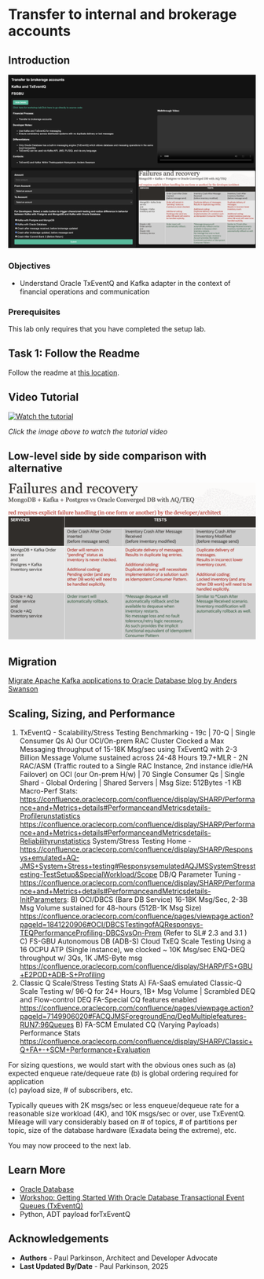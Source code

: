# Transfer to internal and brokerage accounts

## Introduction

![Financial Application Architecture](./images/txeventq-kafka.png " ")

### Objectives

-  Understand Oracle TxEventQ and Kafka adapter in the context of financial operations and communication

### Prerequisites

This lab only requires that you have completed the setup lab.

## Task 1: Follow the Readme

Follow the readme at [this location](https://github.com/paulparkinson/oracle-ai-for-sustainable-dev/tree/main/financial/graph-circular-payments).

## Video Tutorial

[![Watch the tutorial](https://img.youtube.com/vi/-o16D-Sq-mU/maxresdefault.jpg)](https://www.youtube.com/watch?v=-o16D-Sq-mU)

*Click the image above to watch the tutorial video*

## Low-level side by side comparison with alternative

![Mongo & Postgress & Kafka to Oracle](images/mongopostgreskafka_vs_OracleAQ.png " ")

## Migration

   [Migrate Apache Kafka applications to Oracle Database blog by Anders Swanson](https://www.linkedin.com/pulse/migrate-apache-kafka-applications-oracledatabase-anders-swanson-fd6vc)

## Scaling, Sizing, and Performance

1) TxEventQ  - Scalability/Stress Testing Benchmarking - 19c | 70-Q | Single Consumer Qs
   A) Our OCI/On-prem RAC Cluster
   Clocked a Max Messaging throughput of 15-18K Msg/sec using TxEventQ with 2-3 Billion Message Volume sustained across 24-48 Hours
   19.7+MLR - 2N RAC/ASM (Traffic routed to a Single RAC Instance, 2nd instance idle/HA Failover)  on OCI (our On-prem H/w) | 70 Single Consumer Qs |  Single Shard - Global Ordering | Shared Servers
   | Msg Size: 512Bytes -1 KB
   Macro-Perf Stats:
   https://confluence.oraclecorp.com/confluence/display/SHARP/Performance+and+Metrics+details#PerformanceandMetricsdetails-Profilerunstatistics
   https://confluence.oraclecorp.com/confluence/display/SHARP/Performance+and+Metrics+details#PerformanceandMetricsdetails-Reliabilityrunstatistics
   System/Stress Testing Home - https://confluence.oraclecorp.com/confluence/display/SHARP/Responsys+emulated+AQ-JMS+System+Stress+testing#ResponsysemulatedAQJMSSystemStresstesting-TestSetup&SpecialWorkload/Scope
   DB/Q Parameter Tuning - https://confluence.oraclecorp.com/confluence/display/SHARP/Performance+and+Metrics+details#PerformanceandMetricsdetails-InitParameters:
   B) OCI/DBCS (Bare DB Service)
   16-18K Msg/Sec, 2-3B Msg Volume sustained for 48-hours (512B-1K Msg Size)
   https://confluence.oraclecorp.com/confluence/pages/viewpage.action?pageId=1841220906#OCI/DBCSTestingofAQResponsys-TEQPerformanceProfiling-DBCSvsOn-Prem        (Refer to SL# 2.3 and 3.1 )
   C) FS-GBU Autonomous DB (ADB-S) Cloud TxEQ Scale Testing
   Using a 16 OCPU ATP (Single instance), we clocked ~ 10K Msg/sec ENQ-DEQ throughput w/ 3Qs, 1K JMS-Byte msg
   https://confluence.oraclecorp.com/confluence/display/SHARP/FS+GBU+E2POD+ADB-S+Profiling
2) Classic Q Scale/Stress Testing Stats
   A)   FA-SaaS emulated Classic-Q Scale Testing w/ 96-Q for 24+ Hours, 1B+ Msg Volume | Scrambled DEQ and  Flow-control DEQ FA-Special CQ features enabled
   https://confluence.oraclecorp.com/confluence/pages/viewpage.action?pageId=7149906020#FACQJMSForegroundEnq/DeqMultiplefeatures-RUN7:96Queues
   B)   FA-SCM Emulated CQ (Varying Payloads) Performance Stats
   https://confluence.oraclecorp.com/confluence/display/SHARP/Classic+Q+FA+-+SCM+Performance+Evaluation

For sizing questions, we would start with the obvious ones such as 
(a) expected enqueue rate/dequeue rate 
(b) is global ordering required for application  
(c) payload size, # of subscribers, etc.

Typically queues with 2K msgs/sec or less enqueue/dequeue rate for a reasonable size workload (4K), and 10K msgs/sec or over, use TxEventQ.
Mileage will vary considerably based on # of topics, # of partitions per topic, size of the database hardware (Exadata being the extreme), etc.


You may now proceed to the next lab.

## Learn More

* [Oracle Database](https://bit.ly/mswsdatabase)
* [Workshop: Getting Started With Oracle Database Transactional Event Queues (TxEventQ)](https://apexapps.oracle.com/pls/apex/r/dbpm/livelabs/view-workshop?wid=1016)
* Python, ADT payload forTxEventQ

## Acknowledgements
* **Authors** - Paul Parkinson, Architect and Developer Advocate
* **Last Updated By/Date** - Paul Parkinson, 2025

